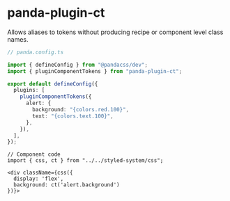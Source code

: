 # panda-plugin-ct

Allows aliases to tokens without producing recipe or component level class names.

```ts
// panda.config.ts

import { defineConfig } from "@pandacss/dev";
import { pluginComponentTokens } from "panda-plugin-ct";

export default defineConfig({
  plugins: [
    pluginComponentTokens({
      alert: {
        background: "{colors.red.100}",
        text: "{colors.text.100}",
      },
    }),
  ],
});
```

```tsx
// Component code
import { css, ct } from "../../styled-system/css";

<div className={css({
  display: 'flex',
  background: ct('alert.background')
})}>

```
